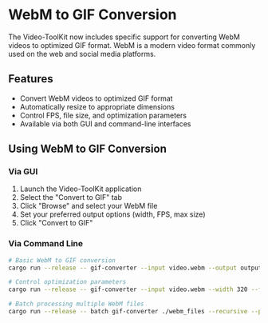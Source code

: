 # WebM to GIF Conversion

The Video-ToolKit now includes specific support for converting WebM videos to optimized GIF format. WebM is a modern video format commonly used on the web and social media platforms.

## Features

- Convert WebM videos to optimized GIF format
- Automatically resize to appropriate dimensions
- Control FPS, file size, and optimization parameters
- Available via both GUI and command-line interfaces

## Using WebM to GIF Conversion

### Via GUI

1. Launch the Video-ToolKit application
2. Select the "Convert to GIF" tab
3. Click "Browse" and select your WebM file
4. Set your preferred output options (width, FPS, max size)
5. Click "Convert to GIF"

### Via Command Line

```bash
# Basic WebM to GIF conversion
cargo run --release -- gif-converter --input video.webm --output output.gif

# Control optimization parameters
cargo run --release -- gif-converter --input video.webm --width 320 --fps 15 --max-size 2.5 --optimize

# Batch processing multiple WebM files
cargo run --release -- batch gif-converter ./webm_files --recursive --pattern "\.webm$" --width 320 --fps 10